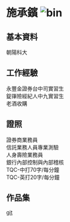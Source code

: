 施承鑌 ![bin](https://i.imgur.com/YvsNMDg.jpg)
======

基本資料
--------
朝陽科大

工作經驗
--------
永豐金證券台中司實習生  
錠嵂險經紀人中九實習生  
老酒收購

證照
--------
證券商業務員  
信託業務人員專業測驗  
人身壽險業務員    
銀行內部控制與內部稽核  
TQC-中打70字/每分鐘  
TQC-英打20字/每分鐘  

作品集
--------
[git][git1]

  [git1]: https://github.com/Sinsbin "git"


